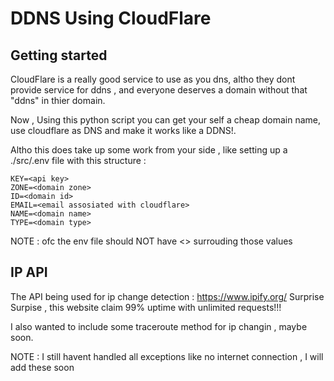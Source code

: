 # DDNS Using CloudFlare

## Getting started

CloudFlare is a really good service to use as you dns, altho they dont provide service
for ddns , and everyone deserves a domain without that "ddns" in thier domain.

Now , Using this python script you can get your self a cheap domain name, use cloudflare
as DNS and make it works like a DDNS!.

Altho this does take up some work from your side , like setting up a ./src/.env file 
with this structure : 

```
KEY=<api key>
ZONE=<domain zone>
ID=<domain id>
EMAIL=<email assosiated with cloudflare>
NAME=<domain name>
TYPE=<domain type>
```

NOTE : ofc the env file should NOT have <> surrouding those values

## IP API

The API being used for ip change detection :
https://www.ipify.org/
Surprise Surpise , this website claim 99% uptime with unlimited requests!!!

I also wanted to include some traceroute method for ip changin , maybe soon.

NOTE : I still havent handled all exceptions like no internet connection , I will
add these soon

